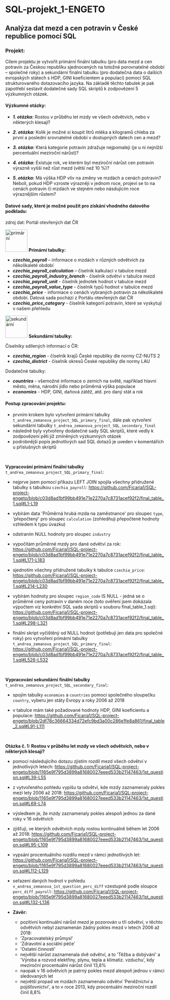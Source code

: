 # SQL-projekt_1-ENGETO

## Analýza dat mezd a cen potravin v České republice pomocí SQL

### Projekt:
Cílem projektu je vytvořit primární finální tabulku (pro data mezd a cen potravin za Českou republiku sjednocených na totožné porovnatelné období – společné roky) a sekundární finální tabulku (pro dodatečná data o dalších evropských státech s HDP, GINI koeficientem a populací) pomocí SQL strukturovaného dotazovacího jazyka. Na základě těchto tabulek je pak zapotřebí sestavit dodatečné sady SQL skriptů k zodpovězení 5 výzkumných otázek. <br>

#### Výzkumné otázky: 
- ***1. otázka:***
Rostou v průběhu let mzdy ve všech odvětvích, nebo v některých klesají? <br>

- ***2. otázka:***
Kolik je možné si koupit litrů mléka a kilogramů chleba za první a poslední srovnatelné období v dostupných datech cen a mezd? <br>

- ***3. otázka:***
Která kategorie potravin zdražuje nejpomaleji (je u ní nejnižší percentuální meziroční nárůst)?

- ***4. otázka:***
Existuje rok, ve kterém byl meziroční nárůst cen potravin výrazně vyšší než růst mezd (větší než 10 %)?

- ***5. otázka:***
Má výška HDP vliv na změny ve mzdách a cenách potravin? Neboli, pokud HDP vzroste výrazněji v jednom roce, projeví se to na cenách potravin či mzdách ve stejném nebo násdujícím roce výraznějším růstem?


#### Datové sady, které je možné použít pro získání vhodného datového podkladu:
zdroj dat: Portál otevřených dat ČR <br>

<img src="https://github.com/Ficaria1/SQL-project-engeto/assets/144990489/5e65d415-1355-4cf0-aa4d-687c8eedbb59" alt="primární" width= 70> **Primární tabulky:**

- ***czechia_payroll*** – informace o mzdách v různých odvětvích za několikaleté období
- ***czechia_payroll_calculation*** – číselník kalkulací v tabulce mezd
- ***czechia_payroll_industry_branch*** - číselník odvětví v tabulce mezd
- ***czechia_payroll_unit*** - číselník jednotek hodnot v tabulce mezd
- ***czechia_payroll_value_type*** - číselník typů hodnot v tabulce mezd
- ***czechia_price*** - informace o cenách vybraných potravin za několikaleté období. Datová sada pochází z Portálu otevřených dat ČR
- ***czechia_price_category*** - číselník kategorií potravin, které se vyskytují v našem přehledu

<img src="https://github.com/Ficaria1/SQL-project-engeto/assets/144990489/5b3657ae-ade9-4888-8eef-499688a04a17" alt="sekundární" width= 70> **Sekundární tabulky:**

Číselníky sdílených informací o ČR:
- ***czechia_region*** - číselník krajů České republiky dle normy CZ-NUTS 2
- ***czechia_district*** - číselník okresů České republiky dle normy LAU

Dodatečné tabulky:
- ***countries*** - všemožné informace o zemích na světě, například hlavní město, měna, národní jídlo nebo průměrná výška populace
- ***economies*** - HDP, GINI, daňová zátěž, atd. pro daný stát a rok

#### Postup zpracování projektu:

  * prvním krokem bylo vytvoření primární tabulky `t_andrea_zemanova_project_SQL_primary_final`, dále pak vytvoření sekundární tabulky `t_andrea_zemanova_project_SQL_secondary_final`
  * následně byly vytvořeny dodatečné sady SQL skriptů, které vedly k zodpovězení pěti již zmíněných výzkumných otázek
  * podrobnější popis jednotlivých sad SQL dotazů je uveden v komentářích u příslušných skriptů

  <br>
  
**Vypracování primární finální tabulky** `t_andrea_zemanova_project_SQL_primary_final`: 
- nejprve jsem pomocí příkazu LEFT JOIN spojila všechny přidružené tabulky s tabulkou `czechia_payroll`:
  https://github.com/Ficaria1/SQL-project-engeto/blob/c03d8ad1bf99bb491e71e2270a7c8731acef92f2/final_table_1.sql#L1-L19
  
- vybírám data 'Průměrná hrubá mzda na zaměstnance' pro sloupec `type`, 'přepočtený' pro sloupec `calculation` (zohledňuji přepočtené hodnoty vzhledem k typu úvazku)
 
- odstraním NULL hodnoty pro sloupec `industry`
 
- vypočítám průměrné mzdy pro dané odvětví za rok:
  https://github.com/Ficaria1/SQL-project-engeto/blob/c03d8ad1bf99bb491e71e2270a7c8731acef92f2/final_table_1.sql#L171-L183
 
- sjednotím všechny přidružené tabulky k tabulce `czechia_price`:
  https://github.com/Ficaria1/SQL-project-engeto/blob/c03d8ad1bf99bb491e71e2270a7c8731acef92f2/final_table_1.sql#L214-L230
 
- vybírám hodnoty pro sloupec `region_code` IS NULL - jedná se o průměrné ceny potravin v daném roce (toto ověření jsem dokázala výpočtem viz konkrétní SQL sada skriptů v souboru final_table_1.sql):
   https://github.com/Ficaria1/SQL-project-engeto/blob/c03d8ad1bf99bb491e71e2270a7c8731acef92f2/final_table_1.sql#L298-L321
  
- finální skript vyčištěný od NULL hodnot (potřebuji jen data pro společné roky) pro vytvoření primární tabulky `t_andrea_zemanova_project_SQL_primary_final`: <br>
   https://github.com/Ficaria1/SQL-project-engeto/blob/c03d8ad1bf99bb491e71e2270a7c8731acef92f2/final_table_1.sql#L526-L532

  <br>
  
**Vypracování sekundární finální tabulky** `t_andrea_zemanova_project_SQL_secondary_final`: 
- spojím tabulky `economies` a `countries` pomocí společného sloupečku `country`, vyberu jen státy Evropy a roky 2006 až 2018
  
- v tabulce mám také požadované hodnoty HDP, GINI koeficientu a populace:
  https://github.com/Ficaria1/SQL-project-engeto/blob/2df78c36664334d72efc9bd3a00c286e1fe8a861/final_table_2.sql#L91-L111

  <br>

**Otázka č. 1: Rostou v průběhu let mzdy ve všech odvětvích, nebo v některých klesají?**
- pomocí následujícího dotazu zjistím rozdíl mezd všech odvětví v jednotlivých letech:
  https://github.com/Ficaria1/SQL-project-engeto/blob/1165e9f795d3899a81680027eeed533b21147463/1st_question.sql#L39-L55
  
- z vytvořeného pohledu vypíšu ta odvětví, kde mzdy zaznamenaly pokles mezi lety 2006 až 2018:
  https://github.com/Ficaria1/SQL-project-engeto/blob/1165e9f795d3899a81680027eeed533b21147463/1st_question.sql#L69-L74
  
- výsledkem je, že mzdy zaznamenaly pokles alespoň jednou za dané roky v 16 odvětvích
  
- zjišťuji, ve kterých odvětvích mzdy rostou kontinuálně během let 2006 až 2018:
  https://github.com/Ficaria1/SQL-project-engeto/blob/1165e9f795d3899a81680027eeed533b21147463/1st_question.sql#L95-L109
  
- vypsání procentuálního rozdílu mezd v rámci jednotlivých let:
  https://github.com/Ficaria1/SQL-project-engeto/blob/1165e9f795d3899a81680027eeed533b21147463/1st_question.sql#L112-L129
  
- seřazení daných hodnot v pohledu `v_andrea_zemanova_1st_question_perc_diff` vzestupně podle sloupce `perc_diff_payroll`:
  https://github.com/Ficaria1/SQL-project-engeto/blob/1165e9f795d3899a81680027eeed533b21147463/1st_question.sql#L132-L136
  
- **Závěr:**
  * pozitivní kontinuální nárůst mezd je pozorován u tří odvětví, v těchto odvětvích nebyl zaznamenán žádný pokles mezd v letech 2006 až 2018:
   - 'Zpracovatelský průmysl'
   - 'Zdravotní a sociální péče'
   - 'Ostatní činnosti'
  * největší nárůst zaznamenala dvě odvětví, a to 'Těžba a dobývání' a 'Výroba a rozvod elektřiny, plynu, tepla a klimatiz. vzduchu', kdy meziroční procentuální nárůst činil 13,8%
    <br>
  * naopak v 16 odvětvích je patrný pokles mezd alespoň jednou v rámci sledovaných let
  * největší propad ve mzdách zaznamenalo odvětví 'Peněžnictví a pojišťovnictví', a to v roce 2013, kdy procentuální meziroční rozdíl činil 8,8%
  

   























